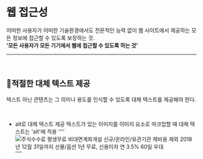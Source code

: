 # 웹 접근성
어떠한 사용자가 어떠한 기술환경에서도 전문적인 능력 없이 웹 사이트에서 제공하는 모든 정보에 접근할 수 있도록 보장하는 것.<br>
**'모든 사용자가 모든 기기에서 웹에 접근할 수 있도록 하는 것'**

---

<br>

## 📍적절한 대체 텍스트 제공
텍스트 아닌 콘텐츠는 그 의미나 용도를 인식할 수 있도록 대체 텍스트를 제공해야 한다.

<br>

* alt로 대체 텍스트 제공
텍스트가 있는 이미지를 이미지 요소로 마크업할 때 대체 텍스트는 'alt'에 적용
    ''''
    <img src="160314.png" alt="주식수수료 평생무료 비대면계좌개설 신규/온라인/유관기관 제비용 제외 2018년 12월 31일까지 선물/옵션 1년 무료, 신용이자 연 3.5% 60일 우대">
    ''''